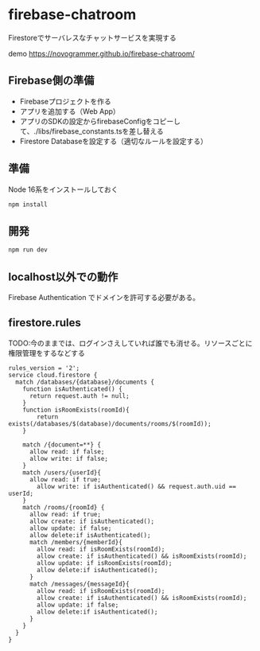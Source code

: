 # firebase-chatroom
Firestoreでサーバレスなチャットサービスを実現する

demo https://novogrammer.github.io/firebase-chatroom/

## Firebase側の準備
+ Firebaseプロジェクトを作る
+ アプリを追加する（Web App）
+ アプリのSDKの設定からfirebaseConfigをコピーして、./libs/firebase_constants.tsを差し替える
+ Firestore Databaseを設定する（適切なルールを設定する）

## 準備

Node 16系をインストールしておく
```bash
npm install
```

## 開発

```bash
npm run dev
```

## localhost以外での動作

Firebase Authentication でドメインを許可する必要がある。


## firestore.rules

TODO:今のままでは、ログインさえしていれば誰でも消せる。リソースごとに権限管理をするなどする
```
rules_version = '2';
service cloud.firestore {
  match /databases/{database}/documents {
    function isAuthenticated() {
      return request.auth != null;
    }
    function isRoomExists(roomId){
    	return exists(/databases/$(database)/documents/rooms/$(roomId));
    }
  
    match /{document=**} {
      allow read: if false;
      allow write: if false;
    }
    match /users/{userId}{
      allow read: if true;
    	allow write: if isAuthenticated() && request.auth.uid == userId;
    }
    match /rooms/{roomId} {
      allow read: if true;
      allow create: if isAuthenticated();
      allow update: if false;
      allow delete:if isAuthenticated();
      match /members/{memberId}{
        allow read: if isRoomExists(roomId);
        allow create: if isAuthenticated() && isRoomExists(roomId);
        allow update: if isRoomExists(roomId);
        allow delete:if isAuthenticated();
      }
      match /messages/{messageId}{
        allow read: if isRoomExists(roomId);
        allow create: if isAuthenticated() && isRoomExists(roomId);
        allow update: if false;
        allow delete:if isAuthenticated();
      }
    }
  }
}
```